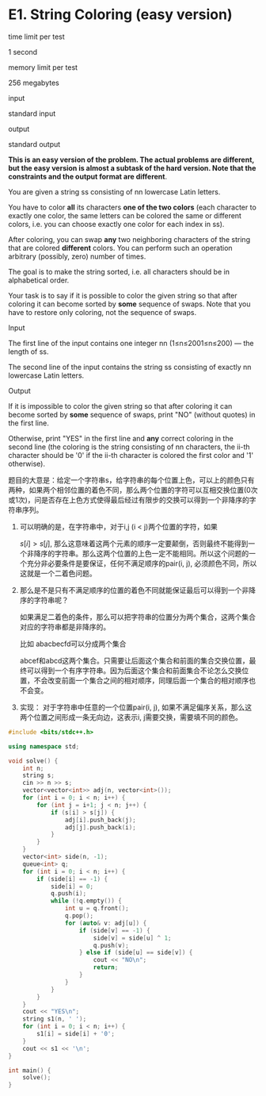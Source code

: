 # E1. String Coloring (easy version)

time limit per test

1 second

memory limit per test

256 megabytes

input

standard input

output

standard output

**This is an easy version of the problem. The actual problems are different, but the easy version is almost a subtask of the hard version. Note that the constraints and the output format are different**.

You are given a string ss consisting of nn lowercase Latin letters.

You have to color **all** its characters **one of the two colors** (each character to exactly one color, the same letters can be colored the same or different colors, i.e. you can choose exactly one color for each index in ss).

After coloring, you can swap **any** two neighboring characters of the string that are colored **different** colors. You can perform such an operation arbitrary (possibly, zero) number of times.

The goal is to make the string sorted, i.e. all characters should be in alphabetical order.

Your task is to say if it is possible to color the given string so that after coloring it can become sorted by **some** sequence of swaps. Note that you have to restore only coloring, not the sequence of swaps.

Input

The first line of the input contains one integer nn (1≤n≤2001≤n≤200) — the length of ss.

The second line of the input contains the string ss consisting of exactly nn lowercase Latin letters.

Output

If it is impossible to color the given string so that after coloring it can become sorted by **some** sequence of swaps, print "NO" (without quotes) in the first line.

Otherwise, print "YES" in the first line and **any** correct coloring in the second line (the coloring is the string consisting of nn characters, the ii-th character should be '0' if the ii-th character is colored the first color and '1' otherwise).

题目的大意是：给定一个字符串s，给字符串的每个位置上色，可以上的颜色只有两种，如果两个相邻位置的着色不同，那么两个位置的字符可以互相交换位置(0次或1次)，问是否存在上色方式使得最后经过有限步的交换可以得到一个非降序的字符串序列。

1. 可以明确的是，在字符串中，对于i,j (i < j)两个位置的字符，如果

   $s[i] > s[j]$, 那么这意味着这两个元素的顺序一定要颠倒，否则最终不能得到一个非降序的字符串。那么这两个位置的上色一定不能相同。所以这个问题的一个充分非必要条件是要保证，任何不满足顺序的pair(i, j), 必须颜色不同，所以这就是一个二着色问题。

2. 那么是不是只有不满足顺序的位置的着色不同就能保证最后可以得到一个非降序的字符串呢？

   如果满足二着色的条件，那么可以把字符串的位置分为两个集合，这两个集合对应的字符串都是非降序的。

   比如 abacbecfd可以分成两个集合

   abcef和abcd这两个集合。只需要让后面这个集合和前面的集合交换位置，最终可以得到一个有序字符串。因为后面这个集合和前面集合不论怎么交换位置，不会改变前面一个集合之间的相对顺序，同理后面一个集合的相对顺序也不会变。

3. 实现： 对于字符串中任意的一个位置pair(i, j), 如果不满足偏序关系，那么这两个位置之间形成一条无向边，这表示i, j需要交换，需要填不同的颜色。

```cpp
#include <bits/stdc++.h>

using namespace std;

void solve() {
    int n;
    string s;
    cin >> n >> s;
    vector<vector<int>> adj(n, vector<int>());
    for (int i = 0; i < n; i++) {
        for (int j = i+1; j < n; j++) {
            if (s[i] > s[j]) {
                adj[i].push_back(j);
                adj[j].push_back(i);
            }
        }
    }
    vector<int> side(n, -1);
    queue<int> q;
    for (int i = 0; i < n; i++) {
        if (side[i] == -1) {
            side[i] = 0;
            q.push(i);
            while (!q.empty()) {
                int u = q.front();
                q.pop();
                for (auto& v: adj[u]) {
                    if (side[v] == -1) {
                        side[v] = side[u] ^ 1;
                        q.push(v);
                    } else if (side[u] == side[v]) {
                        cout << "NO\n";
                        return;
                    }
                }
            }
        }
    }
    cout << "YES\n";
    string s1(n, ' ');
    for (int i = 0; i < n; i++) {
        s1[i] = side[i] + '0';
    }
    cout << s1 << '\n';
}

int main() {
    solve();
}
```
